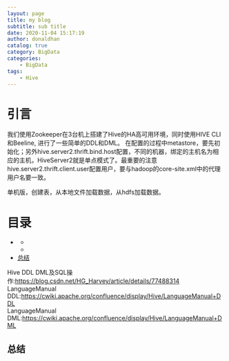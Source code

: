 ```yaml
---
layout: page
title: my blog
subtitle: sub title
date: 2020-11-04 15:17:19
author: donaldhan
catalog: true
category: BigData
categories:
    - BigData
tags:
    - Hive
---
```


# 引言

我们使用Zookeeper在3台机上搭建了Hive的HA高可用环境，同时使用HIVE CLI和Beeline, 进行了一些简单的DDL和DML。
在配置的过程中metastore，要先初始化；另外hive.server2.thrift.bind.host配置，不同的机器，绑定的主机名为相应的主机，HiveServer2就是单点模式了。最重要的注意hive.server2.thrift.client.user配置用户，要与hadoop的core-site.xml中的代理用户名要一致。


单机版，创建表，从本地文件加载数据，从hdfs加载数据。



# 目录
* [](#)
    * [](#)
    * [](#)
* [总结](#总结)


Hive DDL DML及SQL操作:<https://blog.csdn.net/HG_Harvey/article/details/77488314>  
LanguageManual DDL:<https://cwiki.apache.org/confluence/display/Hive/LanguageManual+DDL>  
LanguageManual DML:<https://cwiki.apache.org/confluence/display/Hive/LanguageManual+DML>


###



###


## 总结
